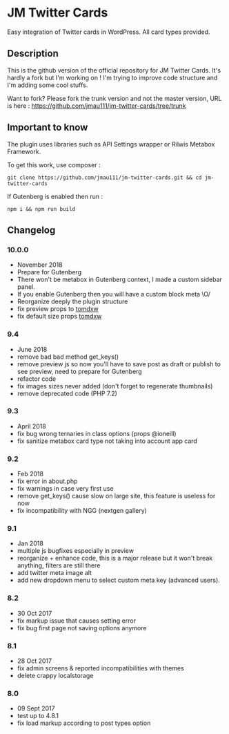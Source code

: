 # JM Twitter Cards #

Easy integration of Twitter cards in WordPress. All card types provided.

## Description ##

This is the github version of the official repository for JM Twitter Cards. It's hardly a fork but I'm working on ! I'm trying to improve code structure and I'm adding some cool stuffs.

Want to fork? Please fork the trunk version and not the master version, URL is here : https://github.com/jmau111/jm-twitter-cards/tree/trunk

## Important to know ##

The plugin uses libraries such as API Settings wrapper or Rilwis Metabox Framework.

To get this work, use composer :

```
git clone https://github.com/jmau111/jm-twitter-cards.git && cd jm-twitter-cards
```

If Gutenberg is enabled then run :

```
npm i && npm run build
```

## Changelog ##

### 10.0.0
* November 2018
* Prepare for Gutenberg
* There won't be metabox in Gutenberg context, I made a custom sidebar panel.
* If you enable Gutenberg then you will have a custom block meta \O/
* Reorganize deeply the plugin structure
* fix preview props to [tomdxw](https://github.com/tomdxw)
* fix default size props [tomdxw](https://github.com/tomdxw)

### 9.4
* June 2018
* remove bad bad method get_keys()
* remove preview js so now you'll have to save post as draft or publish to see preview, need to prepare for Gutenberg
* refactor code
* fix images sizes never added (don't forget to regenerate thumbnails)
* remove deprecated code (PHP 7.2)

### 9.3
* April 2018
* fix bug wrong ternaries in class options (props @ioneill)
* fix sanitize metabox card type not taking into account app card

### 9.2
* Feb 2018
* fix error in about.php
* fix warnings in case very first use
* remove get_keys() cause slow on large site, this feature is useless for now
* fix incompatibility with NGG (nextgen gallery)

### 9.1
* Jan 2018
* multiple js bugfixes especially in preview
* reorganize + enhance code, this is a major release but it won't break anything, filters are still there
* add twitter meta image alt
* add new dropdown menu to select custom meta key (advanced users).

### 8.2
* 30 Oct 2017
* fix markup issue that causes setting error
* fix bug first page not saving options anymore

### 8.1
* 28 Oct 2017
* fix admin screens & reported incompatibilities with themes
* delete crappy localstorage

### 8.0
* 09 Sept 2017
* test up to 4.8.1
* fix load markup according to post types option
